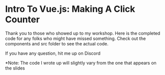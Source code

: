 
# Intro To Vue.js: Making A Click Counter

Thank you to those who showed up to my workshop. Here is the completed code for any folks who might have missed something. Check out the components and src folder to see the actual code.

If you have any question, hit me up on Discord

*Note: The code I wrote up will slightly vary from the one that appears on the slides
